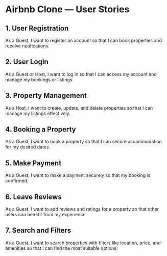 ﻿# Airbnb Clone — User Stories

## 1. User Registration
As a Guest, I want to register an account so that I can book properties and receive notifications.

## 2. User Login
As a Guest or Host, I want to log in so that I can access my account and manage my bookings or listings.

## 3. Property Management
As a Host, I want to create, update, and delete properties so that I can manage my listings effectively.

## 4. Booking a Property
As a Guest, I want to book a property so that I can secure accommodation for my desired dates.

## 5. Make Payment
As a Guest, I want to make a payment securely so that my booking is confirmed.

## 6. Leave Reviews
As a Guest, I want to add reviews and ratings for a property so that other users can benefit from my experience.

## 7. Search and Filters
As a Guest, I want to search properties with filters like location, price, and amenities so that I can find the most suitable options.
